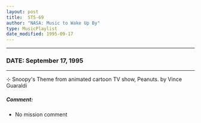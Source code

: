 ```yaml
---
layout: post
title:  STS-69
author: "NASA: Music to Wake Up By"
type: MusicPlaylist
date_modified: 1995-09-17
---
```


----
### DATE: September 17, 1995
----
⊹ Snoopy's Theme from animated cartoon TV show, Peanuts. by Vince Guaraldi

##### Comment:
* No mission comment
